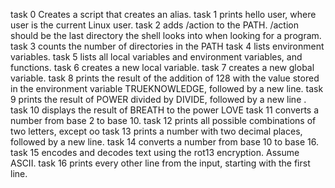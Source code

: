 task 0 Creates a script that creates an alias.
task 1 prints hello user, where user is the current Linux user.
task 2 adds /action to the PATH. /action should be the last directory the shell looks into when looking for a program.
task 3 counts the number of directories in the PATH
task 4 lists environment variables.
task 5 lists all local variables and environment variables, and functions.
task 6 creates a new local variable.
task 7 creates a new global variable.
task 8 prints the result of the addition of 128 with the value stored in the environment variable TRUEKNOWLEDGE, followed by a new line.
task 9 prints the result of POWER divided by DIVIDE, followed by a new line .
task 10 displays the result of BREATH to the power LOVE
task 11 converts a number from base 2 to base 10.
task 12 prints all possible combinations of two letters, except oo
task 13 prints a number with two decimal places, followed by a new line.
task 14 converts a number from base 10 to base 16.
task 15 encodes and decodes text using the rot13 encryption. Assume ASCII.
task 16 prints every other line from the input, starting with the first line.






